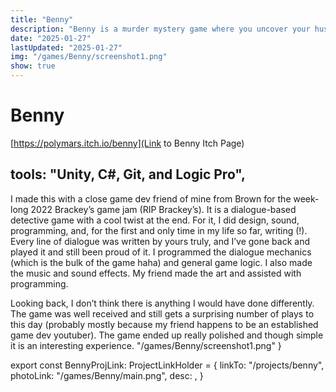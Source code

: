 ```yaml
---
title: "Benny"
description: "Benny is a murder mystery game where you uncover your husband's murderer"
date: "2025-01-27"
lastUpdated: "2025-01-27"
img: "/games/Benny/screenshot1.png"
show: true
---
```


# Benny

[https://polymars.itch.io/benny](Link to Benny Itch Page)

## tools: "Unity, C#, Git, and Logic Pro",

I made this with a close game dev friend of mine from Brown for the week-long 2022 Brackey’s game jam (RIP Brackey’s). It is a dialogue-based detective game with a cool twist at the end. For it, I did design, sound, programming, and, for the first and only time in my life so far, writing (!). Every line of dialogue was written by yours truly, and I’ve gone back and played it and still been proud of it. I programmed the dialogue mechanics (which is the bulk of the game haha) and general game logic. I also made the music and sound effects. My friend made the art and assisted with programming.

Looking back, I don’t think there is anything I would have done differently. The game was well received and still gets a surprising number of plays to this day (probably mostly because my friend happens to be an established game dev youtuber). The game ended up really polished and though simple it is an interesting experience.
        "/games/Benny/screenshot1.png"
}

export const BennyProjLink: ProjectLinkHolder = {
    linkTo: "/projects/benny",
    photoLink: "/games/Benny/main.png",
    desc: ,
}


